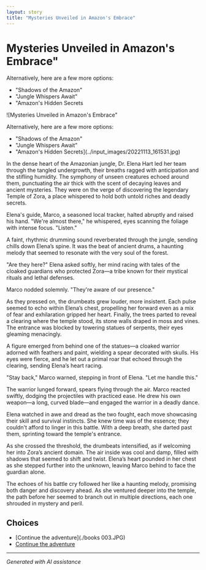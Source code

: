 ```yaml
---
layout: story
title: "Mysteries Unveiled in Amazon's Embrace"
---
```


# Mysteries Unveiled in Amazon's Embrace"

Alternatively, here are a few more options:

* "Shadows of the Amazon"
* "Jungle Whispers Await"
* "Amazon's Hidden Secrets

![Mysteries Unveiled in Amazon's Embrace"

Alternatively, here are a few more options:

* "Shadows of the Amazon"
* "Jungle Whispers Await"
* "Amazon's Hidden Secrets](../input_images/20221113_161531.jpg)

In the dense heart of the Amazonian jungle, Dr. Elena Hart led her team through the tangled undergrowth, their breaths ragged with anticipation and the stifling humidity. The symphony of unseen creatures echoed around them, punctuating the air thick with the scent of decaying leaves and ancient mysteries. They were on the verge of discovering the legendary Temple of Zora, a place whispered to hold both untold riches and deadly secrets.

Elena's guide, Marco, a seasoned local tracker, halted abruptly and raised his hand. "We're almost there," he whispered, eyes scanning the foliage with intense focus. "Listen."

A faint, rhythmic drumming sound reverberated through the jungle, sending chills down Elena’s spine. It was the beat of ancient drums, a haunting melody that seemed to resonate with the very soul of the forest.

"Are they here?" Elena asked softly, her mind racing with tales of the cloaked guardians who protected Zora—a tribe known for their mystical rituals and lethal defenses.

Marco nodded solemnly. "They're aware of our presence."

As they pressed on, the drumbeats grew louder, more insistent. Each pulse seemed to echo within Elena’s chest, propelling her forward even as a mix of fear and exhilaration gripped her heart. Finally, the trees parted to reveal a clearing where the temple stood, its stone walls draped in moss and vines. The entrance was blocked by towering statues of serpents, their eyes gleaming menacingly.

A figure emerged from behind one of the statues—a cloaked warrior adorned with feathers and paint, wielding a spear decorated with skulls. His eyes were fierce, and he let out a primal roar that echoed through the clearing, sending Elena’s heart racing.

"Stay back," Marco warned, stepping in front of Elena. "Let me handle this."

The warrior lunged forward, spears flying through the air. Marco reacted swiftly, dodging the projectiles with practiced ease. He drew his own weapon—a long, curved blade—and engaged the warrior in a deadly dance.

Elena watched in awe and dread as the two fought, each move showcasing their skill and survival instincts. She knew time was of the essence; they couldn't afford to linger in this battle. With a deep breath, she darted past them, sprinting toward the temple's entrance.

As she crossed the threshold, the drumbeats intensified, as if welcoming her into Zora’s ancient domain. The air inside was cool and damp, filled with shadows that seemed to shift and twist. Elena’s heart pounded in her chest as she stepped further into the unknown, leaving Marco behind to face the guardian alone.

The echoes of his battle cry followed her like a haunting melody, promising both danger and discovery ahead. As she ventured deeper into the temple, the path before her seemed to branch out in multiple directions, each one shrouded in mystery and peril.


## Choices

* [Continue the adventure](./books 003.JPG)
* [Continue the adventure](./475838291_1316583769763327_611859964883411367_n.md)


---
*Generated with AI assistance*
